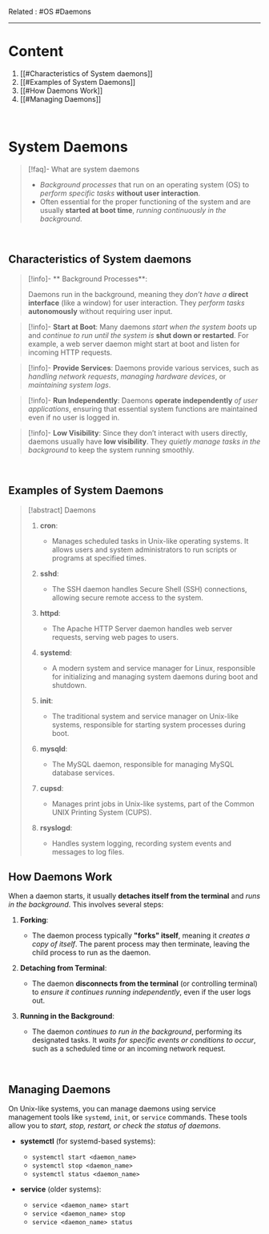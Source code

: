 Related : #OS #Daemons 

---
# Content
1. [[#Characteristics of System daemons]]
2. [[#Examples of System Daemons]]
3. [[#How Daemons Work]]
4. [[#Managing Daemons]]

<br>

# System Daemons
> [!faq]- What are system daemons
>- *Background processes* that run on an operating system (OS) to *perform specific tasks* **without user interaction**. 
> - Often essential for the proper functioning of the system and are usually **started at boot time**, *running continuously in the background*.

<br>

## Characteristics of System daemons

> [!info]- ** Background Processes**:
> 
> Daemons run in the background, meaning they *don’t have a* **direct interface** (like a window) for user interaction. They *perform tasks* **autonomously** without requiring user input.

> [!info]- **Start at Boot**:
>  Many daemons *start when the system boots* up and *continue to run until the system is* **shut down or restarted**. For example, a web server daemon might start at boot and listen for incoming HTTP requests.

> [!info]- **Provide Services**:
>  Daemons provide various services, such as *handling network requests*, *managing hardware devices*, or *maintaining system logs*.

> [!info]- **Run Independently**:
>    Daemons **operate independently** *of user applications*, ensuring that essential system functions are maintained even if no user is logged in.

> [!info]- **Low Visibility**:
>    Since they don’t interact with users directly, daemons usually have **low visibility**. They *quietly manage tasks in the background* to keep the system running smoothly.

<br>

## Examples of System Daemons

> [!abstract] Daemons
> 1. **cron**:
>     
>     - Manages scheduled tasks in Unix-like operating systems. It allows users and system administrators to run scripts or programs at specified times.
> 2. **sshd**:
>     
>     - The SSH daemon handles Secure Shell (SSH) connections, allowing secure remote access to the system.
> 3. **httpd**:
>     
>     - The Apache HTTP Server daemon handles web server requests, serving web pages to users.
> 4. **systemd**:
>     
>     - A modern system and service manager for Linux, responsible for initializing and managing system daemons during boot and shutdown.
> 5. **init**:
>     
>     - The traditional system and service manager on Unix-like systems, responsible for starting system processes during boot.
> 6. **mysqld**:
>     
>     - The MySQL daemon, responsible for managing MySQL database services.
> 7. **cupsd**:
>     
>     - Manages print jobs in Unix-like systems, part of the Common UNIX Printing System (CUPS).
> 8. **rsyslogd**:
>     
>     - Handles system logging, recording system events and messages to log files.

## How Daemons Work
When a daemon starts, it usually **detaches itself from the terminal** and *runs in the background*. This involves several steps:

1. **Forking**:
    - The daemon process typically **"forks" itself**, meaning it *creates a copy of itself*. The parent process may then terminate, leaving the child process to run as the daemon.

1. **Detaching from Terminal**:
    - The daemon **disconnects from the terminal** (or controlling terminal) to *ensure it continues running independently*, even if the user logs out.

1. **Running in the Background**:
    - The daemon *continues to run in the background*, performing its designated tasks. It *waits for specific events or conditions to occur*, such as a scheduled time or an incoming network request.

<br>

## Managing Daemons

On Unix-like systems, you can manage daemons using service management tools like `systemd`, `init`, or `service` commands. These tools allow you to *start, stop, restart, or check the status of daemons*.

- **systemctl** (for systemd-based systems):
    
    - `systemctl start <daemon_name>`
    - `systemctl stop <daemon_name>`
    - `systemctl status <daemon_name>`

- **service** (older systems):
    
    - `service <daemon_name> start`
    - `service <daemon_name> stop`
    - `service <daemon_name> status`